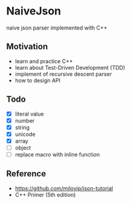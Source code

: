 # NaiveJson

naive json parser implemented with C++

## Motivation

- learn and practice C++
- learn about Test-Driven Development (TDD)
- implement of recursive descent parser
- how to design API

## Todo

- [x] literal value
- [x] number
- [x] string
- [x] unicode
- [x] array
- [ ] object
- [ ] replace macro with inline function

## Reference

- https://github.com/miloyip/json-tutorial
- C++ Primer (5th edition)